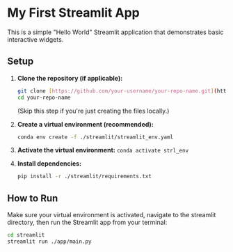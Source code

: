 # My First Streamlit App

This is a simple "Hello World" Streamlit application that demonstrates basic interactive widgets.

## Setup

1.  **Clone the repository (if applicable):**
    ```bash
    git clone [https://github.com/your-username/your-repo-name.git](https://github.com/your-username/your-repo-name.git)
    cd your-repo-name
    ```
    (Skip this step if you're just creating the files locally.)

2.  **Create a virtual environment (recommended):**
    ```bash
    conda env create -f ./streamlit/streamlit_env.yaml
    ```

3.  **Activate the virtual environment:**
    ```conda activate strl_env```

4.  **Install dependencies:**
    ```bash
    pip install -r ./streamlit/requirements.txt
    ```

## How to Run

Make sure your virtual environment is activated, navigate to the streamlit directory, then run the Streamlit app from your terminal:

```bash
cd streamlit
streamlit run ./app/main.py
